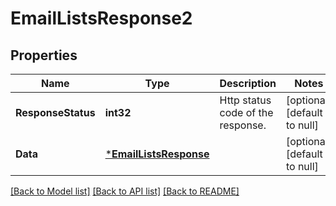 # EmailListsResponse2

## Properties
Name | Type | Description | Notes
------------ | ------------- | ------------- | -------------
**ResponseStatus** | **int32** | Http status code of the response.  | [optional] [default to null]
**Data** | [***EmailListsResponse**](EmailListsResponse.md) |  | [optional] [default to null]

[[Back to Model list]](../README.md#documentation-for-models) [[Back to API list]](../README.md#documentation-for-api-endpoints) [[Back to README]](../README.md)

